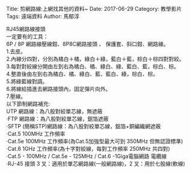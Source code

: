 Title: 剪網路線:上網找其他的資料~
Date: 2017-06-29
Category: 教學影片
Tags: 遠端資料
Author: 馬郁淳

RJ45網路線接頭
<br/>
一定要有的工具：
<br/>
6P / 8P 網路線壓線鉗、8P8C網路接頭 、 保護套、斜口鉗、網路線。
<br/>
1.去皮。
<br/>
2.內線分四對，分別為橘白＋橘，綠白＋綠，藍白＋藍，棕白＋棕四對對絞。
<br/>
3.每對對絞線分開由左到右為橘白、橘、綠白、綠、藍白、藍，棕白、棕。
<br/>
4.整直後由左到右為橘白、橘、綠白、藍、藍白、綠，棕白、棕。
<br/>
5.將綠藍線對調。
<br/>
6.將線給插進去網路接頭內，固定彈片向外。
<br/>
7.壓線。
<br/>
以下節制網路補充:
<br/>
UTP 網路線：為八股對絞單芯線，無遮蔽
<br/>
‧FTP 網路線：為八股對絞單芯線，鋁箔遮蔽
<br/>
‧SFTP (簡稱STP)網路線：為八股對絞單芯線，鋁箔+銅編織網遮蔽
<br/>
‧Cat.5 100MHz 工作頻率
<br/>
‧Cat.5e 100MHz 工作頻率(為Cat.5加強型最大可到 350MHz 但無認證標準)
<br/>
‧Cat.6 1GHz 工作頻率(為十字對絞線，每對工作頻率 250MHz 共四對)
<br/>
‧Cat.5 - 100MHz / Cat.5e - 125MHz / Cat.6 -1Giga電腦網路 電纜線
<br/>
‧RJ-45 接頭 3 叉：適用於單芯網路線(一般網路線)，2 叉：用於七股線(軟線)